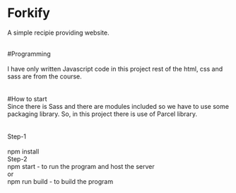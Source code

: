 # Forkify

A simple recipie providing website.

\
#Programming \
\
I have only written Javascript code in this project rest of the html, css and sass are from the course.
\
\
\
#How to start \
Since there is Sass and there are modules included so we have to use some packaging library. So, in this project there is use of Parcel library.
\
\
\
Step-1 \
\
npm install
\
Step-2 \
npm start - to run the program and host the server
\
or
\
npm run build - to build the program
